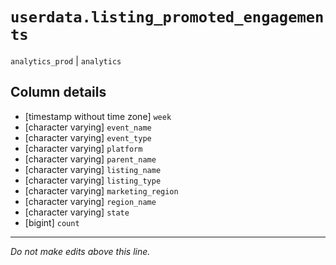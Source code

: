 # `userdata.listing_promoted_engagements`
`analytics_prod` | `analytics`

## Column details
* [timestamp without time zone] `week`
* [character varying] `event_name`
* [character varying] `event_type`
* [character varying] `platform`
* [character varying] `parent_name`
* [character varying] `listing_name`
* [character varying] `listing_type`
* [character varying] `marketing_region`
* [character varying] `region_name`
* [character varying] `state`
* [bigint]    `count`

-------------------------------------------------------------------------------
*Do not make edits above this line.*
